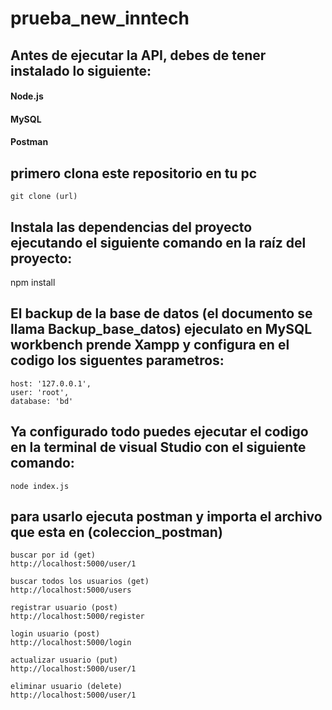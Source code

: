 # prueba_new_inntech
 
## Antes de ejecutar la API, debes de tener instalado lo siguiente:

#### Node.js
#### MySQL
#### Postman 

## primero clona este repositorio en tu pc

```
git clone (url)
```
## Instala las dependencias del proyecto ejecutando el siguiente comando en la raíz del proyecto:

npm install

## El backup de la base de datos (el documento se llama Backup_base_datos) ejeculato en MySQL workbench prende Xampp y configura en el codigo los siguentes parametros:

```
host: '127.0.0.1',
user: 'root',
database: 'bd'
```


## Ya configurado todo puedes ejecutar el codigo en la terminal de visual Studio con el siguiente comando:

```
node index.js
```


## para usarlo ejecuta postman y importa el archivo que esta en (coleccion_postman)

```
buscar por id (get)
http://localhost:5000/user/1
```
```
buscar todos los usuarios (get)
http://localhost:5000/users
```
```
registrar usuario (post)
http://localhost:5000/register
```
```
login usuario (post)
http://localhost:5000/login
```
```
actualizar usuario (put)
http://localhost:5000/user/1
```
```
eliminar usuario (delete)
http://localhost:5000/user/1
```
